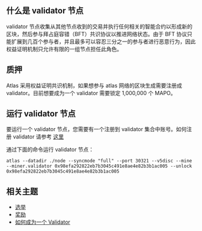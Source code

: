 ## 什么是 validator 节点

validator 节点收集从其他节点收到的交易并执行任何相关的智能合约以形成新的区块，然后参与拜占庭容错（BFT）共识协议以推进网络状态。由于
BFT 协议只能扩展到几百个参与者，并且最多可以容忍三分之一的参与者进行恶意行为，因此权益证明机制只允许有限的一组节点担任此角色。

## 质押

Atlas 采用权益证明共识机制，如果想参与 atlas 网络的区块生成需要注册成 validator。目前想要成为一个 validator 需要锁定
1,000,000 个 MAPO。

## 运行 validator 节点

要运行一个 validator 节点，您需要有一个注册到 validator 集合中账号。如何注册 validator
请参考 [这里](/docs/base/mapo-relay-chain/example/how-to-become-a-new-validator.md)

通过下面的命令运行 validator 节点：

```shell
atlas --datadir ./node --syncmode "full" --port 30321 --v5disc --mine --miner.validator 0x98efa292822eb7b3045c491e8ae4e82b3b1ac005 --unlock 0x98efa292822eb7b3045c491e8ae4e82b3b1ac005
```

## 相关主题

- [选举](/docs/base/mapo-relay-chain/protocol/election.md)
- [奖励](/docs/base/mapo-relay-chain/protocol/rewards.md)
- [如何成为一个 Validator](/docs/base/mapo-relay-chain/example/how-to-become-a-new-validator.md)